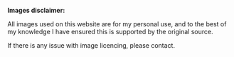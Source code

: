 **Images disclaimer:**

All images used on this website are for my personal use, and to the best of my knowledge I have ensured this is supported by the original source.

If there is any issue with image licencing, please contact.